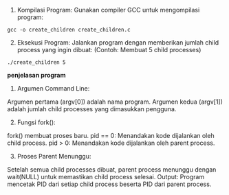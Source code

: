 1. Kompilasi Program: Gunakan compiler GCC untuk mengompilasi program:

`gcc -o create_children create_children.c`

2. Eksekusi Program: Jalankan program dengan memberikan jumlah child process yang ingin dibuat: (Contoh: Membuat 5 child processes)

`./create_children 5`


**penjelasan program**

1. Argumen Command Line:

Argumen pertama (argv[0]) adalah nama program.
Argumen kedua (argv[1]) adalah jumlah child processes yang dimasukkan pengguna.

2. Fungsi fork():

fork() membuat proses baru.
pid == 0: Menandakan kode dijalankan oleh child process.
pid > 0: Menandakan kode dijalankan oleh parent process.

3. Proses Parent Menunggu:

Setelah semua child processes dibuat, parent process menunggu dengan wait(NULL) untuk memastikan child process selesai.
Output: Program mencetak PID dari setiap child process beserta PID dari parent process.



